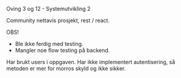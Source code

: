 Oving 3 og 12 - Systemutvikling 2

Community nettavis prosjekt, rest / react.

OBS!
* Ble ikke ferdig med testing.
* Mangler noe flow testing på backend.

Har brukt users i oppgaven. Har ikke implementert autentisering, så metoden
er mer for morros skyld og ikke sikker.

